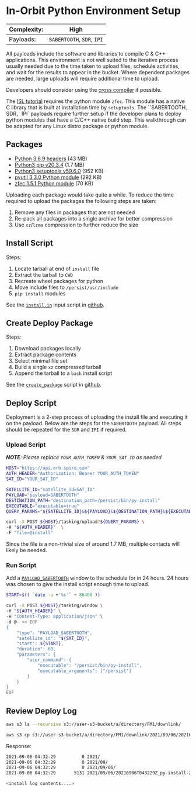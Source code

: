 # In-Orbit Python Environment Setup

|Complexity:|High|
|-|-|
|Payloads:|`SABERTOOTH`, `SDR`, `IPI`|


All payloads include the software and libraries to compile C & C++ applications. This environment is not well suited to the iterative process usually needed due to the time taken to upload files, schedule activities, and wait for the results to appear in the bucket. Where dependent packages are needed, large uploads will require additional time to upload.

Developers should consider using the [cross compiler](../cross-compiling/) if possible.

The [ISL tutorial](../tutorials/isl/) requires the python module `zfec`. This module has a native C library that is built at installation time by `setuptools`. The ``SABERTOOTH`, `SDR`, `IPI` payloads require further setup if the developer plans to deploy python modules that have a C/C++ native build step. This walkthrough can be adapted for any Linux distro package or python module.


## Packages

  - [Python 3.6.9 headers](http://ports.ubuntu.com/ubuntu-ports/pool/main/p/python3.6/libpython3.6-dev_3.6.9-1~18.04ubuntu1.6_arm64.deb) (43 MB)
  - [Python3 pip v20.3.4](https://pypi.org/project/pip/) (1.7 MB)
  - [Python3 setuptools v59.6.0](https://pypi.org/project/setuptools/) (952 KB)
  - [pyutil 3.3.0 Python module](https://pypi.org/project/pyutil/) (292 KB)
  - [zfec 1.5.1 Python module](https://pypi.org/project/zfec/) (70 KB)

Uploading each package would take quite a while. To reduce the time required to upload the packages the following steps are taken:

1. Remove any files in packages that are not needed
1. Re-pack all packages into a single archive for better compression
1. Use `xz`/`lzma` compression to further reduce the size


## Install Script

Steps:

1. Locate tarball at end of `install` file
1. Extract the tarball to `CWD`
1. Recreate wheel packages for python
1. Move include files to `/persist/usr/include`
1. `pip install` modules

See the [`install.in`](https://github.com/nsat/space-services-user-guide/blob/main/dev-env/in-orbit/install.in) input script in [github](https://github.com/nsat/space-services-user-guide/tree/main/dev-env/in-orbit/).


## Create Deploy Package

Steps:

1. Download packages locally
1. Extract package contents
1. Select minimal file set
1. Build a single `xz` compressed tarball
1. Append the tarball to a `bash` install script


See the [`create_package`](https://github.com/nsat/space-services-user-guide/blob/main/dev-env/in-orbit/create_package) script in [github](https://github.com/nsat/space-services-user-guide/tree/main/dev-env/in-orbit/).


## Deploy Script

Deployment is a 2-step process of uploading the install file and executing it on the payload. Below are the steps for the `SABERTOOTH` payload. All steps should be repeated for the `SDR` and `IPI` if required.


### Upload Script

_**NOTE**: Please replace `YOUR_AUTH_TOKEN` & `YOUR_SAT_ID` as needed_

```bash
HOST="https://api.orb.spire.com"
AUTH_HEADER="Authorization: Bearer YOUR_AUTH_TOKEN"
SAT_ID="YOUR_SAT_ID"

SATELLITE_ID="satellite_id=SAT_ID"
PAYLOAD="payload=SABERTOOTH"
DESTINATION_PATH="destination_path=/persist/bin/py-install"
EXECUTABLE="executable=true"
QUERY_PARAMS="${SATELLITE_ID}&${PAYLOAD}&${DESTINATION_PATH}&${EXECUTABLE}"

curl -X POST ${HOST}/tasking/upload?${QUERY_PARAMS} \
-H "${AUTH_HEADER}"  \
-F "file=@install"
```

Since the file is a non-trivial size of around 1.7 MB, multiple contacts will likely be needed.


### Run Script


Add a [`PAYLOAD_SABERTOOTH`](https://developers.spire.com/tasking-api-docs/#payload_sabertooth) window to the schedule for in 24 hours. 24 hours was chosen to give the install script enough time to upload.

```bash
START=$(( `date -u +'%s'` + 86400 ))

curl -X POST ${HOST}/tasking/window \
-H "${AUTH_HEADER}" \
-H "Content-Type: application/json" \
-d @- << EOF
{
    "type": "PAYLOAD_SABERTOOTH",
    "satellite_id": "${SAT_ID}",
    "start": ${START},
    "duration": 60,
    "parameters": {
        "user_command": {
            "executable": "/persist/bin/py-install",
            "executable_arguments": ["/persist"]
        }
    }
}
EOF
```


## Review Deploy Log

```bash
aws s3 ls --recursive s3://user-s3-bucket/a/directory/FM1/downlink/

aws s3 cp s3://user-s3-bucket/a/directory/FM1/downlink/2021/09/06/20210906T043229Z_py-install-2022_01_06_15_02_05.log -
```

Response:

```bash
2021-09-06 04:32:29          0 2021/
2021-09-06 04:32:29          0 2021/09/
2021-09-06 04:32:29          0 2021/09/06/
2021-09-06 04:32:29       5131 2021/09/06/20210906T043229Z_py-install-2022_01_06_15_02_05.log

<install log contents....>
```
